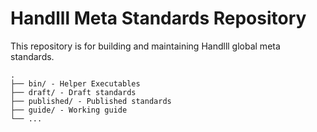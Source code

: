 # Handlll Meta Standards Repository

This repository is for building and maintaining Handlll global meta standards.

```text
.
├── bin/ - Helper Executables
├── draft/ - Draft standards
├── published/ - Published standards
├── guide/ - Working guide
└── ...
```

